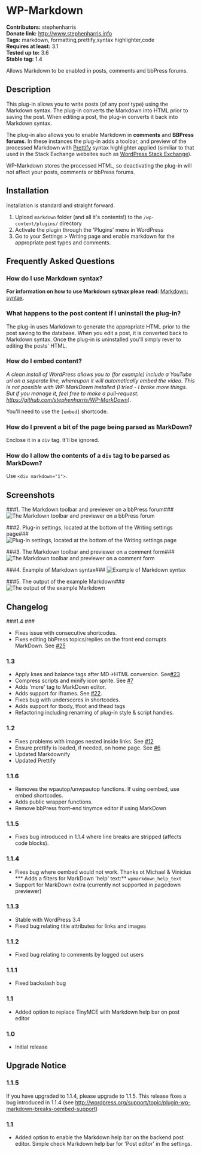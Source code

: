 # WP-Markdown #
**Contributors:** stephenharris  
**Donate link:** http://www.stephenharris.info  
**Tags:** markdown, formatting,prettify,syntax highlighter,code  
**Requires at least:** 3.1  
**Tested up to:** 3.6  
**Stable tag:** 1.4  

Allows Markdown to be enabled in posts, comments and bbPress forums. 


## Description ##
This plug-in allows you to write posts (of any post type) using the Markdown syntax. The plug-in converts the Markdown into HTML prior to saving the post. When editing a post, the plug-in converts
it back into Markdown syntax. 

The plug-in also allows you to enable Markdown in **comments** and **BBPress forums**. In these instances the plug-in adds a toolbar, and preview of the processed Markdown with [Prettify](http://code.google.com/p/google-code-prettify/) syntax highlighter applied (similiar to that used in the Stack Exchange websites such as [WordPress Stack Exchange](http://wordpress.stackexchange.com/)).

WP-Markdown stores the processed HTML, so deactivating the plug-in will not affect your posts, comments or bbPress forums.

## Installation ##

Installation is standard and straight forward. 

1. Upload `markdown` folder (and all it's contents!) to the `/wp-content/plugins/` directory
1. Activate the plugin through the 'Plugins' menu in WordPress
1. Go to your Settings > Writing page and enable markdown for the appropriate post types and comments.


## Frequently Asked Questions ##

### How do I use Markdown syntax? ###
**For information on how to use Markdown sytnax pleae read:** [Markdown: syntax](http://daringfireball.net/projects/markdown/syntax).  

### What happens to the post content if I uninstall the plug-in? ###
The plug-in uses Markdown to generate the appropriate HTML prior to the post saving to the database. When you edit a post, it is converted back to Markdown syntax. 
Once the plug-in is uninstalled you'll simply rever to editing the posts' HTML.

### How do I embed content? ###
**A clean install of WordPress allows you to (for example) include a YouTube url on a seperate line, whereupon it will automatically embed the video. This is not possible with WP-MarkDown installed (*I tried - I broke more things. But if you manage it, feel free to make a pull-request:** https://github.com/stephenharris/WP-MarkDown*).   

You'll need  to use the `[embed]` shortcode.

### How do I prevent a bit of the page being parsed as MarkDown? ###
Enclose it in a `div` tag. It'll be ignored.

### How do I allow the contents of a `div` tag to be parsed as MarkDown? ###
Use `<div markdown="1">`.

## Screenshots ##

###1. The Markdown toolbar and previewer on a bbPress forum###
![The Markdown toolbar and previewer on a bbPress forum](http://s.wordpress.org/extend/plugins/wp-markdown/screenshot-1.png)

###2. Plug-in settings, located at the bottom of the Writing settings page###
![Plug-in settings, located at the bottom of the Writing settings page](http://s.wordpress.org/extend/plugins/wp-markdown/screenshot-2.png)

###3. The Markdown toolbar and previewer on a comment form###
![The Markdown toolbar and previewer on a comment form](http://s.wordpress.org/extend/plugins/wp-markdown/screenshot-3.png)

###4. Example of Markdown syntax###
![Example of Markdown syntax](http://s.wordpress.org/extend/plugins/wp-markdown/screenshot-4.png)

###5. The output of the example Markdown###
![The output of the example Markdown](http://s.wordpress.org/extend/plugins/wp-markdown/screenshot-5.png)



## Changelog ##

###1.4 ###
* Fixes issue with consecutive shortcodes.
* Fixes editing bbPress topics/replies on the front end corrupts MarkDown. See [#25](https://github.com/stephenharris/WP-MarkDown/issues/25)

### 1.3 ###
* Apply kses and balance tags after MD->HTML conversion. See[#23](https://github.com/stephenharris/WP-MarkDown/issues/23)
* Compress scripts and minify icon sprite. See [#7](https://github.com/stephenharris/WP-MarkDown/issues/7)
* Adds 'more' tag to MarkDown editor. 
* Adds support for iframes. See [#22](https://github.com/stephenharris/WP-MarkDown/issues/22).
* Fixes bug with underscores in shortcodes.
* Adds support for tbody, tfoot and thead tags
* Refactoring including renaming of plug-in style & script handles.

### 1.2 ###
* Fixes problems with images nested inside links. See [#12](https://github.com/stephenharris/WP-MarkDown/issues/12)
* Ensure prettify is loaded, if needed, on home page. See [#6](https://github.com/stephenharris/WP-MarkDown/issues/6)
* Updated Markdownify
* Updated Prettify 

### 1.1.6 ###

* Removes the wpautop/unwpautop functions. If using oembed, use embed shortcodes.
* Adds public wrapper functions.
* Remove bbPress front-end tinymce editor if using MarkDown


### 1.1.5 ###

* Fixes bug introduced in 1.1.4 where line breaks are stripped (affects code blocks).


### 1.1.4 ###

* Fixes bug where oembed would not work. Thanks ot Michael & Vinicius
*** Adds a filters for MarkDown 'help' text:** `wpmarkdown_help_text`  
* Support for MarkDown extra (currently not supported in pagedown previewer)


### 1.1.3 ###

* Stable with WordPress 3.4
* Fixed bug relating title attributes for links and images


### 1.1.2 ###

* Fixed bug relating to comments by logged out users


### 1.1.1 ###

* Fixed backslash bug


### 1.1 ###

* Added option to replace TinyMCE with Markdown help bar on post editor


### 1.0 ###

* Initial release




## Upgrade Notice ##

### 1.1.5 ###
If you have upgraded to 1.1.4, please upgrade to 1.1.5. This release fixes a bug introduced in 1.1.4 (see http://wordpress.org/support/topic/plugin-wp-markdown-breaks-oembed-support)

### 1.1 ###
* Added option to enable  the Markdown help bar on the backend post editor. Simple check Markdown help bar for 'Post editor' in the settings.
